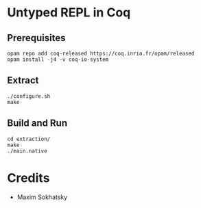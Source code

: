 # Untyped REPL in Coq

## Prerequisites

    opam repo add coq-released https://coq.inria.fr/opam/released
    opam install -j4 -v coq-io-system

## Extract

    ./configure.sh
    make

## Build and Run

    cd extraction/
    make
    ./main.native

# Credits

* Maxim Sokhatsky
